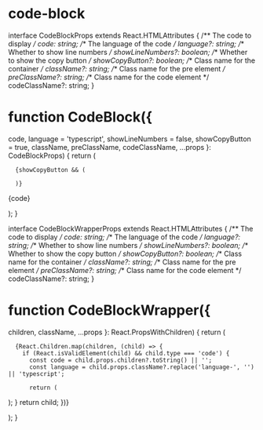 # code-block

interface CodeBlockProps extends React.HTMLAttributes {
  /** The code to display */
  code: string;
  /** The language of the code */
  language?: string;
  /** Whether to show line numbers */
  showLineNumbers?: boolean;
  /** Whether to show the copy button */
  showCopyButton?: boolean;
  /** Class name for the container */
  className?: string;
  /** Class name for the pre element */
  preClassName?: string;
  /** Class name for the code element */
  codeClassName?: string;
}

# function CodeBlock({
  code,
  language = 'typescript',
  showLineNumbers = false,
  showCopyButton = true,
  className,
  preClassName,
  codeClassName,
  ...props
}: CodeBlockProps) {
  return (
    
      {showCopyButton && (
        
      )}
      
        
{code}

      

  );
}

interface CodeBlockWrapperProps extends React.HTMLAttributes {
  /** The code to display */
  code: string;
  /** The language of the code */
  language?: string;
  /** Whether to show line numbers */
  showLineNumbers?: boolean;
  /** Whether to show the copy button */
  showCopyButton?: boolean;
  /** Class name for the container */
  className?: string;
  /** Class name for the pre element */
  preClassName?: string;
  /** Class name for the code element */
  codeClassName?: string;
}

# function CodeBlockWrapper({
  children,
  className,
  ...props
}: React.PropsWithChildren) {
  return (
    
      {React.Children.map(children, (child) => {
        if (React.isValidElement(child) && child.type === 'code') {
          const code = child.props.children?.toString() || '';
          const language = child.props.className?.replace('language-', '') || 'typescript';
          
          return (
            
);
        }
        return child;
      })}

  );
}